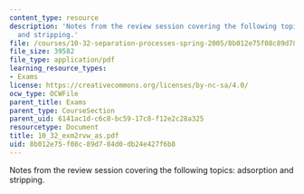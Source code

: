```yaml
---
content_type: resource
description: 'Notes from the review session covering the following topics: adsorption
  and stripping.'
file: /courses/10-32-separation-processes-spring-2005/8b012e75f08c89d784d0db24e427f6b8_10_32_exm2rvw_as.pdf
file_size: 39582
file_type: application/pdf
learning_resource_types:
- Exams
license: https://creativecommons.org/licenses/by-nc-sa/4.0/
ocw_type: OCWFile
parent_title: Exams
parent_type: CourseSection
parent_uid: 6141ac1d-c6c8-bc59-17c8-f12e2c28a325
resourcetype: Document
title: 10_32_exm2rvw_as.pdf
uid: 8b012e75-f08c-89d7-84d0-db24e427f6b8
---
```

Notes from the review session covering the following topics: adsorption and stripping.